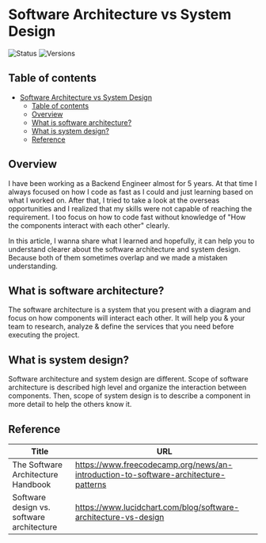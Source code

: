 # Software Architecture vs System Design

![Status](https://badgen.net/badge/status/in%20progress/orange) ![Versions](https://badgen.net/badge/version/v0.0.1/cyan)

## Table of contents

- [Software Architecture vs System Design](#software-architecture-vs-system-design)
  - [Table of contents](#table-of-contents)
  - [Overview](#overview)
  - [What is software architecture?](#what-is-software-architecture)
  - [What is system design?](#what-is-system-design)
  - [Reference](#reference)

## Overview

I have been working as a Backend Engineer almost for 5 years. At that time I always focused on how I code as fast as I could and just learning based on what I worked on. After that, I tried to take a look at the overseas opportunities and I realized that my skills were not capable of reaching the requirement. I too focus on how to code fast without knowledge of "How the components interact with each other" clearly.

In this article, I wanna share what I learned and hopefully, it can help you to understand clearer about the software architecture and system design. Because both of them sometimes overlap and we made a mistaken understanding.

## What is software architecture?

The software architecture is a system that you present with a diagram and focus on how components will interact each other. It will help you & your team to research, analyze & define the services that you need before executing the project.

## What is system design?

Software architecture and system design are different. Scope of software architecture is described high level and organize the interaction between components. Then, scope of system design is to describe a component in more detail to help the others know it.

## Reference

Title | URL
---|---
The Software Architecture Handbook | <https://www.freecodecamp.org/news/an-introduction-to-software-architecture-patterns>
Software design vs. software architecture | <https://www.lucidchart.com/blog/software-architecture-vs-design>
